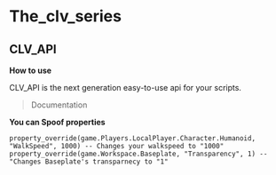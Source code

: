 # The_clv_series



## CLV_API
**How to use**

CLV_API is the next generation easy-to-use api for your scripts.

> Documentation

**You can Spoof properties**
```
property_override(game.Players.LocalPlayer.Character.Humanoid, "WalkSpeed", 1000) -- Changes your walkspeed to "1000"
property_override(game.Workspace.Baseplate, "Transparency", 1) -- "Changes Baseplate's transparnecy to "1"
```
